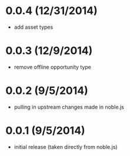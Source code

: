 # 0.0.4 (12/31/2014)
 * add asset types

# 0.0.3 (12/9/2014)
 * remove offline opportunity type

# 0.0.2 (9/5/2014)
 * pulling in upstream changes made in noble.js

# 0.0.1 (9/5/2014)
 * initial release (taken directly from noble.js)
